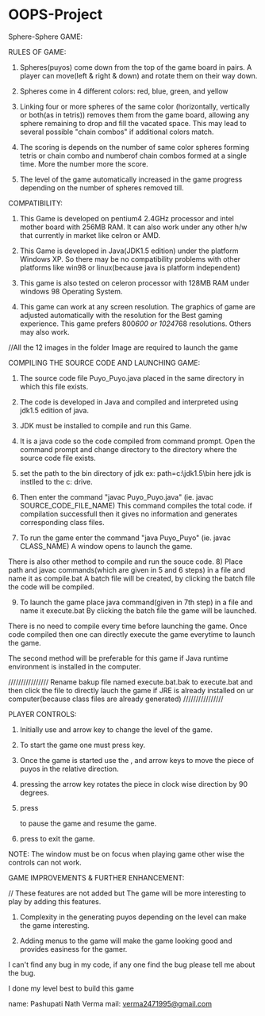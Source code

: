 # OOPS-Project
Sphere-Sphere GAME:


RULES OF GAME:
 
1) Spheres(puyos) come down from the top of the game board in pairs.
   A player can move(left & right & down) and rotate them on their way down. 

2) Spheres come in  4 different colors: red, blue, green, and yellow 

3) Linking four or more spheres of the same color (horizontally, vertically or both(as in tetris)) removes them from the game board,
   allowing any sphere remaining to drop and fill the vacated space. 
   This may lead to several possible "chain combos" if additional colors match. 

4) The scoring is depends on the number of same color spheres forming tetris or chain combo and numberof chain combos formed at a single time.
   More the number more the score.

5) The level of the game automatically increased in the game progress depending on the number of spheres removed till.


COMPATIBILITY:

1) This Game is developed on pentium4 2.4GHz processor and intel mother board with 256MB RAM.
   It can also work under any other h/w that currently in market like celron or AMD.

2) This Game is developed in Java(JDK1.5 edition) under the platform Windows XP.
   So there may be no compatibility problems with other platforms like win98 or linux(because java is platform independent)

3) This game is also tested on celeron processor with 128MB RAM under windows 98 Operating System.

4) This game can work at any screen resolution.
   The graphics of game are adjusted automatically with the resolution for the Best gaming experience.
   This game prefers 800*600 or 1024*768 resolutions. Others may also work.

//All the 12 images in the folder Image are required to launch the game

COMPILING THE SOURCE CODE AND LAUNCHING GAME:

1) The source code file Puyo_Puyo.java placed in the same directory in which this file exists.

2) The code is developed in Java and compiled and interpreted using jdk1.5 edition of java.

3) JDK must be installed to compile and run this Game.

4) It is a java code so the code compiled from command prompt.
   Open the command prompt and change directory to the directory where the source code file exists.

5) set the path to the bin directory of jdk ex: path=c:\jdk1.5\bin here jdk is instlled to the c: drive.

6) Then enter the command "javac Puyo_Puyo.java"  (ie. javac SOURCE_CODE_FILE_NAME)
   This command compiles the total code. if compilation successfull then it gives no information and
   generates corresponding class files.

7) To run the game enter the command "java Puyo_Puyo" (ie. javac CLASS_NAME)
   A window opens to launch the game.

There is also other method to compile and run the souce code.
8) Place path and javac commands(which are given in 5 and 6 steps) in a file and name it as compile.bat
   A batch file will be created, by clicking the batch file the code will be compiled.

9) To launch the game place java command(given in 7th step) in a file and name it execute.bat
   By clicking the batch file the game will be launched.

There is no need to compile every time before launching the game. Once code compiled then one can directly execute the game
everytime to launch the game.

The second method will be preferable for this game if Java runtime environment is installed in the computer.

////////////////
Rename bakup file named execute.bat.bak to execute.bat and then click the file to directly lauch the game if JRE is already installed on ur computer(because class files are already generated)
////////////////


PLAYER CONTROLS:

1) Initially use <up> and <down> arrow key to change the level of the game.

2) To start the game one must press <Enter> key.

3) Once the game is started use the <left>,<right> and <down> arrow keys to move the piece of puyos in the relative direction. 

4) pressing the <up> arrow key rotates the piece in clock wise direction by 90 degrees. 

5) press <p> to pause the game and resume the game.

6) press <escape> to exit the game.

NOTE: The window must be on focus when playing game other wise the controls can not work.

GAME IMPROVEMENTS & FURTHER ENHANCEMENT:

// These features are not added but The game will be more interesting to play by adding this features.

1) Complexity in the generating puyos depending on the level can make the game interesting.

2) Adding menus to the game will make the game looking good and provides easiness for the gamer.

I can't find any bug in my code, if any one find the bug please tell me about the bug.

I done my level best to build this game 

name: Pashupati Nath Verma
mail: verma2471995@gmail.com
